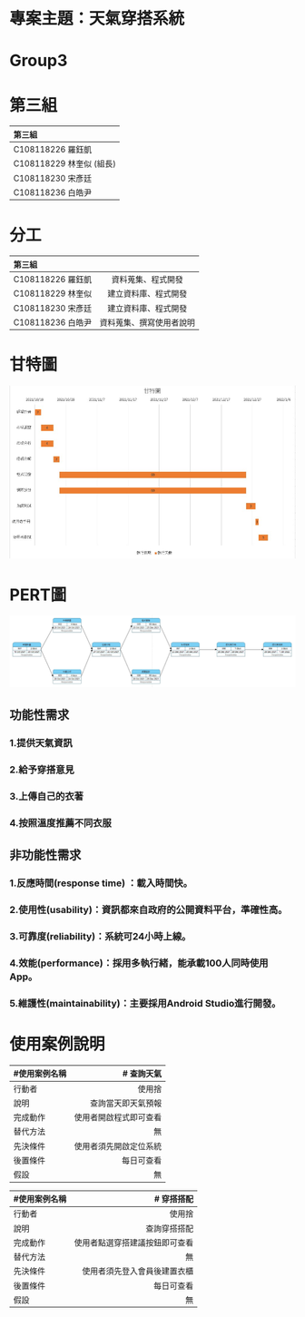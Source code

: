 # 專案主題：天氣穿搭系統
# Group3
# 第三組

| 第三組|
|:--------------|
|C108118226 羅鈺凱|
|C108118229 林奎似 (組長)|
|C108118230 宋彥廷|
|C108118236 白皓尹|

# 分工

| 第三組||
|:----------------|:--------------:|
|C108118226 羅鈺凱| 資料蒐集、程式開發|
|C108118229 林奎似| 建立資料庫、程式開發|
|C108118230 宋彥廷| 建立資料庫、程式開發|
|C108118236 白皓尹| 資料蒐集、撰寫使用者說明|


# 甘特圖
![fin1](fin1.jpeg "甘特圖")
# PERT圖
![fin2](fin2.jpeg "PERT圖")

## 功能性需求
### 1.提供天氣資訊
### 2.給予穿搭意見
### 3.上傳自己的衣著
### 4.按照溫度推薦不同衣服

## 非功能性需求
### 1.反應時間(response time) ：載入時間快。
### 2.使用性(usability)：資訊都來自政府的公開資料平台，準確性高。
### 3.可靠度(reliability)：系統可24小時上線。
### 4.效能(performance)：採用多執行緒，能承載100人同時使用App。
### 5.維護性(maintainability)：主要採用Android Studio進行開發。

# 使用案例說明

| #使用案例名稱|# 查詢天氣|
|:----------------|--------------:|
|行動者| 使用捨|
|說明| 查詢當天即天氣預報|
|完成動作| 使用者開啟程式即可查看|
|替代方法| 無|
|先決條件| 使用者須先開啟定位系統|
|後置條件| 每日可查看|
|假設| 無|

| #使用案例名稱|# 穿搭搭配|
|:----------------|--------------:|
|行動者| 使用捨|
|說明| 查詢穿搭搭配|
|完成動作| 使用者點選穿搭建議按鈕即可查看|
|替代方法| 無|
|先決條件| 使用者須先登入會員後建置衣櫃|
|後置條件| 每日可查看|
|假設| 無|

